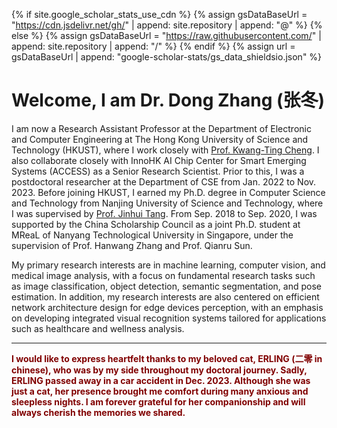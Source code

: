 <!--
 * @Description: 
 * @Author: Qing Shi
 * @Date: 2024-08-30 09:31:16
 * @LastEditors: Qing Shi
 * @LastEditTime: 2024-09-20 18:21:48
-->

{% if site.google_scholar_stats_use_cdn %}
{% assign gsDataBaseUrl = "https://cdn.jsdelivr.net/gh/" | append: site.repository | append: "@" %}
{% else %}
{% assign gsDataBaseUrl = "https://raw.githubusercontent.com/" | append: site.repository | append: "/" %}
{% endif %}
{% assign url = gsDataBaseUrl | append: "google-scholar-stats/gs_data_shieldsio.json" %}

# Welcome, I am Dr. Dong Zhang (张冬)
<span class='anchor' id='about-me'></span>
<!-- , under the supervision of <a href="https://www.mingmingfan.com/">Prof. Mingming Fan</a> -->
I am now a Research Assistant Professor at the Department of Electronic and Computer Engineering at The Hong Kong University of Science and Technology (HKUST), where I work closely with [Prof. Kwang-Ting Cheng](https://seng.hkust.edu.hk/about/people/faculty/tim-kwang-ting-cheng). I also collaborate closely with InnoHK AI Chip Center for Smart Emerging Systems (ACCESS) as a Senior Research Scientist. Prior to this, I was a postdoctoral researcher at the Department of CSE from Jan. 2022 to Nov. 2023. Before joining HKUST, I earned my Ph.D. degree in Computer Science and Technology from Nanjing University of Science and Technology, where I was supervised by [Prof. Jinhui Tang](https://gsmis.njust.edu.cn/open/TutorInfo.aspx?dsbh=vXtXlpkb!DG57dx!7t4N7w==&yxsh=4iVdgPyuKTE=&zydm=QP9JvMVDx3k=). From Sep. 2018 to Sep. 2020, I was supported by the China Scholarship Council as a joint Ph.D. student at MReaL of Nanyang Technological University in Singapore, under the supervision of Prof. Hanwang Zhang and Prof. Qianru Sun.

My primary research interests are in machine learning, computer vision, and medical image analysis, with a focus on fundamental research tasks such as image classification, object detection, semantic segmentation, and pose estimation. In addition, my research interests are also centered on efficient network architecture design for edge devices perception, with an emphasis on developing integrated visual recognition systems tailored for applications such as healthcare and wellness analysis.

<!-- <a href='https://scholar.google.com/citations?user=K7LwtK0AAAAJ'><img src="https://img.shields.io/endpoint?logo=Google%20Scholar&url=https%3A%2F%2Fcdn.jsdelivr.net%2Fgh%2Fsqsssq%2Fsqsssq.github.io@google-scholar-stats%2Fgs_data_shieldsio.json&labelColor=f6f6f6&color=9cf&style=flat&label=citations"></a> -->

---

<p style="color:#800000; font-weight: bold;">I would like to express heartfelt thanks to my beloved cat, ERLING (二零 in chinese), who was by my side throughout my doctoral journey. Sadly, ERLING passed away in a car accident in Dec. 2023. Although she was just a cat, her presence brought me comfort during many anxious and sleepless nights. I am forever grateful for her companionship and will always cherish the memories we shared.</p>